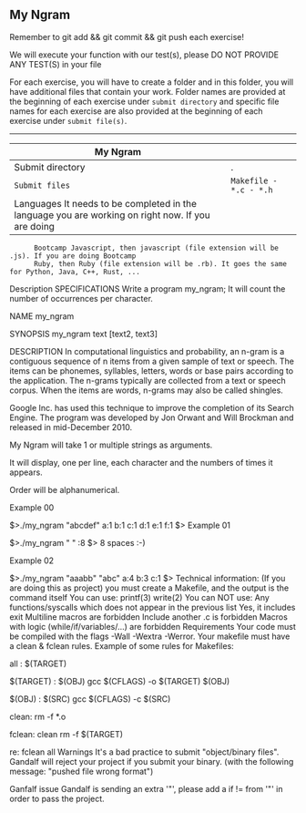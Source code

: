 ## My Ngram
Remember to git add && git commit && git push each exercise!

We will execute your function with our test(s), please DO NOT PROVIDE ANY TEST(S) in your file

For each exercise, you will have to create a folder and in this folder, you will have additional files that contain your work. Folder names are provided at the beginning of each exercise under `submit directory` and specific file names for each exercise are also provided at the beginning of each exercise under `submit file(s)`.


-----------------------------------------------------------------------------------------------------------------------------------------------------------------------

| My Ngram |	|
| -------- | -- |
| Submit directory |	. |
| `Submit files` | `Makefile - *.c - *.h` |
| Languages	  It needs to be completed in the language you are working on right now. If you are doing 
		  Bootcamp Javascript, then javascript (file extension will be .js). If you are doing Bootcamp 
		  Ruby, then Ruby (file extension will be .rb). It goes the same for Python, Java, C++, Rust, ... 
Description
SPECIFICATIONS
Write a program my_ngram; It will count the number of occurrences per character.

NAME
my_ngram

SYNOPSIS
my_ngram text [text2, text3]

DESCRIPTION
In computational linguistics and probability, an n-gram is a contiguous sequence of n items from a given sample of text or speech. The items can be phonemes, syllables, letters, words or base pairs according to the application. The n-grams typically are collected from a text or speech corpus. When the items are words, n-grams may also be called shingles.

Google Inc. has used this technique to improve the completion of its Search Engine. The program was developed by Jon Orwant and Will Brockman and released in mid-December 2010.

My Ngram will take 1 or multiple strings as arguments.

It will display, one per line, each character and the numbers of times it appears.

Order will be alphanumerical.

Example 00

$>./my_ngram "abcdef"
a:1
b:1
c:1
d:1
e:1
f:1
$>
Example 01

$>./my_ngram "        "
 :8
$>
8 spaces :-)

Example 02

$>./my_ngram "aaabb" "abc"
a:4
b:3
c:1
$>
Technical information:
(If you are doing this as project) you must create a Makefile, and the output is the command itself
You can use:
printf(3)
write(2)
You can NOT use:
Any functions/syscalls which does not appear in the previous list
Yes, it includes exit
Multiline macros are forbidden
Include another .c is forbidden
Macros with logic (while/if/variables/...) are forbidden
Requirements
Your code must be compiled with the flags -Wall -Wextra -Werror.
Your makefile must have a clean & fclean rules.
Example of some rules for Makefiles:

all : $(TARGET)

$(TARGET) : $(OBJ)
	gcc $(CFLAGS) -o $(TARGET) $(OBJ) 

$(OBJ) : $(SRC)
	gcc $(CFLAGS) -c $(SRC)

clean:
	rm -f *.o

fclean: clean
	rm -f $(TARGET)

re: fclean all
Warnings
It's a bad practice to submit "object/binary files". Gandalf will reject your project if you submit your binary. (with the following message: "pushed file wrong format")

Ganfalf issue
Gandalf is sending an extra '"', please add a if != from '"' in order to pass the project.
